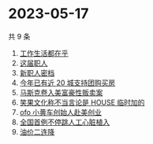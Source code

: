 # 2023-05-17

共 9 条

<!-- BEGIN -->
<!-- 最后更新时间 Wed May 17 2023 00:08:52 GMT+0800 (China Standard Time) -->

1. [工作生活都在乎](https://www.zhihu.com/search?q=%E5%B7%A5%E4%BD%9C%E7%94%9F%E6%B4%BB%E9%83%BD%E5%9C%A8%E4%B9%8E%20)
1. [这届职人](https://www.zhihu.com/search?q=%E8%BF%99%E5%B1%8A%E8%81%8C%E4%BA%BA%20)
1. [新职人密档](https://www.zhihu.com/search?q=%E6%96%B0%E8%81%8C%E4%BA%BA%E5%AF%86%E6%A1%A3)
1. [今年已有近 20 城支持团购买房](https://www.zhihu.com/search?q=%E4%BB%8A%E5%B9%B4%E5%B7%B2%E6%9C%89%E8%BF%91%2020%20%E5%9F%8E%E6%94%AF%E6%8C%81%E5%9B%A2%E8%B4%AD%E4%B9%B0%E6%88%BF)
1. [马斯克卷入美富豪性贩卖案](https://www.zhihu.com/search?q=%E9%A9%AC%E6%96%AF%E5%85%8B%E5%8D%B7%E5%85%A5%E7%BE%8E%E5%AF%8C%E8%B1%AA%E6%80%A7%E8%B4%A9%E5%8D%96%E6%A1%88)
1. [笑果文化称不当言论是 HOUSE 临时加的](https://www.zhihu.com/search?q=%E7%AC%91%E6%9E%9C%E6%96%87%E5%8C%96%E7%A7%B0%E4%B8%8D%E5%BD%93%E8%A8%80%E8%AE%BA%E6%98%AF%20HOUSE%20%E4%B8%B4%E6%97%B6%E5%8A%A0%E7%9A%84)
1. [ofo 小黄车创始人赴美创业](https://www.zhihu.com/search?q=ofo%20%E5%B0%8F%E9%BB%84%E8%BD%A6%E5%88%9B%E5%A7%8B%E4%BA%BA%E8%B5%B4%E7%BE%8E%E5%88%9B%E4%B8%9A)
1. [全国首例不停跳人工心脏植入](https://www.zhihu.com/search?q=%E5%85%A8%E5%9B%BD%E9%A6%96%E4%BE%8B%E4%B8%8D%E5%81%9C%E8%B7%B3%E4%BA%BA%E5%B7%A5%E5%BF%83%E8%84%8F%E6%A4%8D%E5%85%A5)
1. [油价二连降](https://www.zhihu.com/search?q=%E6%B2%B9%E4%BB%B7%E4%BA%8C%E8%BF%9E%E9%99%8D)

<!-- END -->
